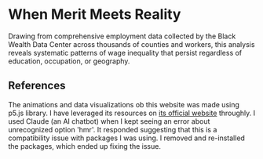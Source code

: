 # When Merit Meets Reality

Drawing from comprehensive employment data collected by the Black Wealth Data Center across thousands of counties and workers, this analysis reveals systematic patterns of wage inequality that persist regardless of education, occupation, or geography.

## References

The animations and data visualizations ob this website was made using p5.js library. I have leveraged its resources on [its official website](https://p5js.org/) throughly.
I used Claude (an AI chatbot) when I kept seeing an error about unrecognized option 'hmr'. It responded suggesting that this is a compatibility issue with packages I was using. I removed and re-installed the packages, which ended up fixing the issue.

